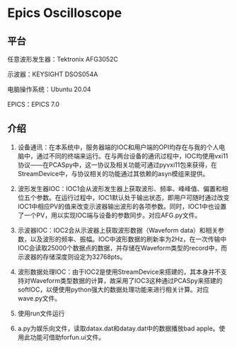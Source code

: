 # Epics Oscilloscope

## 平台

任意波形发生器：Tektronix AFG3052C

示波器：KEYSIGHT DSOS054A

电脑操作系统：Ubuntu 20.04

EPICS：EPICS 7.0

## 介绍

1. 设备通讯：在本系统中，服务器端的IOC和用户端的OPI均存在与我的个人电脑中，通过不同的终端来运行。在与两台设备的通讯过程中，IOC均使用vxi11协议——在PCASpy中，这一协议及相关功能可通过pyvxi11包来获得，在StreamDevice中，与协议相关的功能通过其依赖的asyn模组来提供。

2. 波形发生器IOC：IOC1会从波形发生器上获取波形、频率、峰峰值、偏置和相位五个参数。在运行过程中，IOC1默认处于输出状态，即用户可随时通过改变IOC1中相应PV的值来改变示波器输出波形的各项参数。同时，IOC1中也设置了一个PV，用以实现IOC端与设备的参数同步。对应AFG.py文件。

3. 示波器IOC：IOC2会从示波器上获取波形数据（Waveform data）和相关参数，以及波形的频率、振幅。IOC中波形数据的刷新率为2Hz，在一次传输中IOC会读取25000个数据点的数据，并存储在Waveform类型的record中，而示波器的存储深度则设定为32768pts。

4. 波形数据处理IOC：由于IOC2是使用StreamDevice来搭建的，其本身并不支持对Waveform类型数据的计算，故采用了IOC3这种通过PCASpy来搭建的softIOC，以便使用python强大的数据处理功能来进行相关计算。对应wave.py文件。

5. 使用run文件运行

6. a.py为娱乐向文件，读取datax.dat和datay.dat中的数据播放bad apple。使用此功能可借助forfun.ui文件。
